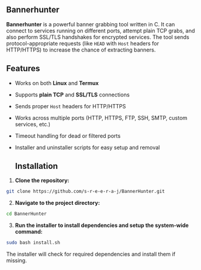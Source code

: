 ## Bannerhunter
**Bannerhunter** is a powerful banner grabbing tool written in C.
It can connect to services running on different ports, attempt plain TCP grabs, and also perform SSL/TLS handshakes for encrypted services.
The tool sends protocol-appropriate requests (like `HEAD` with `Host` headers for HTTP/HTTPS) to increase the chance of extracting banners.

## Features

- Works on both **Linux** and **Termux**

- Supports **plain TCP** and **SSL/TLS** connections

- Sends proper `Host` headers for HTTP/HTTPS

- Works across multiple ports (HTTP, HTTPS, FTP, SSH, SMTP, custom services, etc.)

- Timeout handling for dead or filtered ports

- Installer and uninstaller scripts for easy setup and removal

  ## Installation

1. **Clone the repository:**
```bash
git clone https://github.com/s-r-e-e-r-a-j/BannerHunter.git
```
2. **Navigate to the project directory:**
```bash
cd BannerHunter
```
3. **Run the installer to install dependencies and setup the system-wide command:**
```bash
sudo bash install.sh
```
The installer will check for required dependencies and install them if missing.

